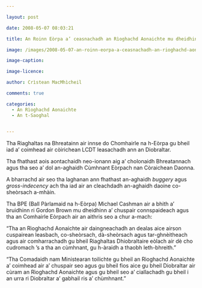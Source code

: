 ```yaml
---

layout: post

date: 2008-05-07 08:03:21

title: An Roinn Eòrpa a’ ceasnachadh an Rìoghachd Aonaichte mu dheidhinn còirichean LCDT ann an Diobraltar

image: /images/2008-05-07-an-roinn-eorpa-a-ceasnachadh-an-rioghachd-aonaichte-mu-dheidhinn-coraichean-lcdt-ann-an-diobraltar.jpg

image-caption:

image-licence:

author: Crìstean MacMhìcheil

comments: true

categories:
  - An Rìoghachd Aonaichte
  - An t-Saoghal
  

---
```


Tha Riaghaltas na Bhreatainn air innse do Chomhairle na h-Eòrpa gu bheil iad a&#8217; coimhead air còirichean LCDT leasachadh ann an Diobraltar.

<!--more-->

Tha fhathast aois aontachaidh neo-ionann aig a&#8217; cholonaidh Bhreatannach agus tha seo a&#8217; dol an-aghaidh Cùmhnant Eòrpach nan Còraichean Daonna.

A bharrachd air seo tha laghanan ann fhathast an-aghaidh _buggery_ agus _gross-indecency_ ach tha iad air an cleachdadh an-aghaidh daoine co-sheòrsach a-mhàin.

Tha BPE (Ball Pàrlamaid na h-Eòrpa) Michael Cashman air a bhith a&#8217; bruidhinn ri Gordon Brown mu dheidhinn a&#8217; chuspair connspaideach agus tha an Comhairle Eòrpach air an aithris seo a chur a-mach:

&#8220;Tha an Rìoghachd Aonaichte air daingneachadh an dealas aice airson cuspairean leasbach, co-sheòrsach, dà-sheòrsach agus tar-ghnèitheach agus air comharrachadh gu bheil Riaghaltas Dhiobraltaire eòlach air dè cho cudromach &#8217;s a tha an cùmhnant, gu h-àraidh a thaobh leth-bhreith.&#8221;

&#8220;Tha Comadaidh nam Ministearan toilichte gu bheil an Rìoghachd Aonaichte a&#8217; coimhead air a&#8217; chuspair seo agus gu bheil fios aice gu bheil Diobraltar air cùram an Rìoghachd Aonaichte agus gu bheil seo a&#8217; ciallachadh gu bheil i an urra ri Diobraltar a&#8217; gabhail ris a&#8217; chùmhnant.&#8221;
